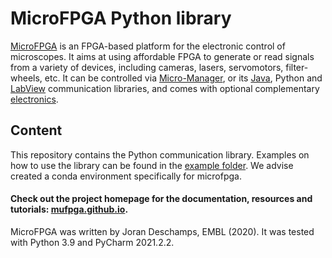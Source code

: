 # MicroFPGA Python library

[MicroFPGA](https://mufpga.github.io) is an FPGA-based platform for the electronic control of microscopes. It aims at using affordable FPGA to generate or read signals from a variety of devices, including cameras, lasers, servomotors, filter-wheels, etc. It can be controlled via [Micro-Manager](https://micro-manager.org/), or its [Java](https://github.com/mufpga/MicroFPGA-java), Python and [LabView](https://github.com/mufpga/MicroFPGA-labview) communication libraries, and comes with optional complementary [electronics](https://github.com/mufpga/MicroFPGA-electronics).

## Content

This repository contains the Python communication library. Examples on how to use the library can be found in the [example folder](https://github.com/mufpga/MicroFPGA-py/tree/main/examples). We advise created a conda environment specifically for microfpga.

#### Check out the project homepage for the documentation, resources and tutorials: [mufpga.github.io](https://mufpga.github.io).

MicroFPGA was written by Joran Deschamps, EMBL (2020). It was tested with Python 3.9 and PyCharm 2021.2.2.

